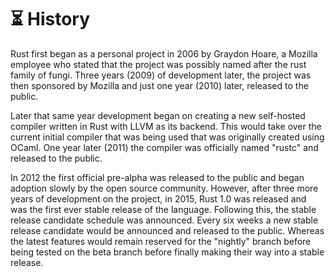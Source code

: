 # ⏳ History
Rust first began as a personal project in 2006 by Graydon Hoare, a Mozilla employee who stated that the project was possibly named after the rust family of fungi.
Three years (2009) of development later, the project was then sponsored by Mozilla and just one year (2010) later, released to the public.

Later that same year development began on creating a new self-hosted compiler written in Rust with LLVM as its backend. This would take over the current initial compiler that was being used that was originally created using OCaml.
One year later (2011) the compiler was officially named "rustc" and released to the public.

In 2012 the first official pre-alpha was released to the public and began adoption slowly by the open source community.
However, after three more years of development on the project, in 2015, Rust 1.0 was released and was the first ever stable release of the language. Following this, the stable release candidate schedule was announced.
Every six weeks a new stable release candidate would be announced and released to the public. Whereas the latest features would remain reserved for the "nightly" branch before being tested on the beta branch before finally making their way into a stable release.

